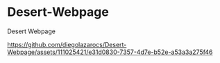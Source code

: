 # Desert-Webpage
Desert Webpage



https://github.com/diegolazarocs/Desert-Webpage/assets/111025421/e31d0830-7357-4d7e-b52e-a53a3a275f46

